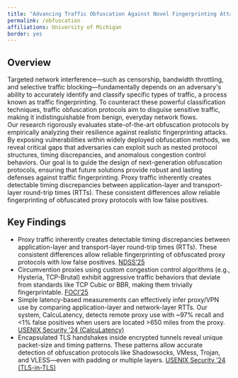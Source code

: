 ```yaml
---
title: "Advancing Traffic Obfuscation Against Novel Fingerprinting Attacks"
permalink: /obfuscation
affiliations: University of Michigan
border: yes
---
```


## Overview

Targeted network interference—such as censorship, bandwidth throttling, and selective traffic blocking—fundamentally depends on an adversary's ability to accurately identify and classify specific types of traffic, a process known as traffic fingerprinting. To counteract these powerful classification techniques, traffic obfuscation protocols aim to disguise sensitive traffic, making it indistinguishable from benign, everyday network flows.  
Our research rigorously evaluates state-of-the-art obfuscation protocols by empirically analyzing their resilience against realistic fingerprinting attacks. By exposing vulnerabilities within widely deployed obfuscation methods, we reveal critical gaps that adversaries can exploit such as nested protocol structures, timing discrepancies, and anomalous congestion control behaviors. Our goal is to guide the design of next-generation obfuscation protocols, ensuring that future solutions provide robust and lasting defenses against traffic fingerprinting.
Proxy traffic inherently creates detectable timing discrepancies between application-layer and transport-layer round-trip times (RTTs). These consistent differences allow reliable fingerprinting of obfuscated proxy protocols with low false positives. 
## Key Findings

<ul>

<li >Proxy traffic inherently creates detectable timing discrepancies between application-layer and transport-layer round-trip times (RTTs). These consistent differences allow reliable fingerprinting of obfuscated proxy protocols with low false positives. <a href="https://www.ndss-symposium.org/ndss2025/" target="_blank" rel="noopener noreferrer">NDSS’25</a></li>

<li> 
Circumvention proxies using custom congestion control algorithms (e.g., Hysteria, TCP-Brutal) exhibit aggressive traffic behaviors that deviate from standards like TCP Cubic or BBR, making them trivially fingerprintable. <a href="https://www.usenix.org/conference/foci25" target="_blank" rel="noopener noreferrer">FOCI’25</a></li>

<li> Simple latency-based measurements can effectively infer proxy/VPN use by comparing application-layer and network-layer RTTs. Our system, CalcuLatency, detects remote proxy use with ~97% recall and <1% false positives when users are located >650 miles from the proxy. <a href="https://www.usenix.org/conference/usenixsecurity24/presentation/calculatency" target="_blank" rel="noopener noreferrer">USENIX Security ’24 (CalcuLatency)</a>
</li>

<li> Encapsulated TLS handshakes inside encrypted tunnels reveal unique packet-size and timing patterns. These patterns allow accurate detection of obfuscation protocols like Shadowsocks, VMess, Trojan, and VLESS—even with padding or multiple layers. <a href="https://www.usenix.org/conference/usenixsecurity24/presentation/tls-in-tls" target="_blank" rel="noopener noreferrer">USENIX Security ’24 (TLS-in-TLS)</a></li>

</ul>

